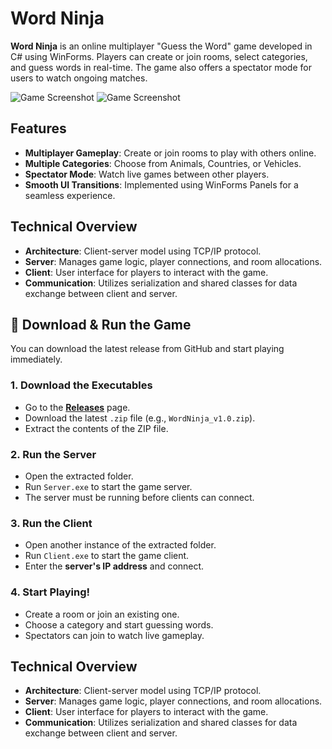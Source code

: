 
# Word Ninja

**Word Ninja** is an online multiplayer "Guess the Word" game developed in C# using WinForms. Players can create or join rooms, select categories, and guess words in real-time. The game also offers a spectator mode for users to watch ongoing matches.

![Game Screenshot](https://i.imgur.com/Oy2a7qg.png)
![Game Screenshot](https://i.imgur.com/5mbfV3l.png)

## Features

- **Multiplayer Gameplay**: Create or join rooms to play with others online.
- **Multiple Categories**: Choose from Animals, Countries, or Vehicles.
- **Spectator Mode**: Watch live games between other players.
- **Smooth UI Transitions**: Implemented using WinForms Panels for a seamless experience.

## Technical Overview

- **Architecture**: Client-server model using TCP/IP protocol.
- **Server**: Manages game logic, player connections, and room allocations.
- **Client**: User interface for players to interact with the game.
- **Communication**: Utilizes serialization and shared classes for data exchange between client and server.


## 🚀 Download & Run the Game

You can download the latest release from GitHub and start playing immediately.

### **1. Download the Executables**
- Go to the **[Releases](https://github.com/elkhaligy/GuessTheName/releases)** page.  
- Download the latest `.zip` file (e.g., `WordNinja_v1.0.zip`).  
- Extract the contents of the ZIP file.

### **2. Run the Server**
- Open the extracted folder.
- Run `Server.exe` to start the game server.
- The server must be running before clients can connect.

### **3. Run the Client**
- Open another instance of the extracted folder.
- Run `Client.exe` to start the game client.
- Enter the **server's IP address** and connect.

### **4. Start Playing!**
- Create a room or join an existing one.
- Choose a category and start guessing words.
- Spectators can join to watch live gameplay.


## Technical Overview

- **Architecture**: Client-server model using TCP/IP protocol.
- **Server**: Manages game logic, player connections, and room allocations.
- **Client**: User interface for players to interact with the game.
- **Communication**: Utilizes serialization and shared classes for data exchange between client and server.

